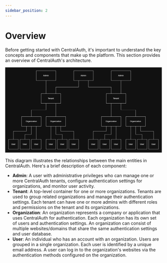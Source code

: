 ```yaml
---
sidebar_position: 2
---
```


# Overview

Before getting started with CentralAuth, it's important to understand the key concepts and components that make up the platform. This section provides an overview of CentralAuth's architecture.

![ERD CentralAuth](../../static/img/ERDCentralAuth.webp)

This diagram illustrates the relationships between the main entities in CentralAuth. Here's a brief description of each component:

- **Admin**: A user with administrative privileges who can manage one or more CentralAuth tenants, configure authentication settings for organizations, and monitor user activity.
- **Tenant**: A top-level container for one or more organizations. Tenants are used to group related organizations and manage their authentication settings. Each tenant can have one or more admins with different roles and permissions on the tenant and its organizations.
- **Organization**: An organization represents a company or application that uses CentralAuth for authentication. Each organization has its own set of users and authentication settings. An organization can consist of multiple websites/domains that share the same authentication settings and user database.
- **User**: An individual who has an account with an organization. Users are grouped in a single organization. Each user is identified by a unique email address. A user can log in to the organization's websites via the authentication methods configured on the organization.